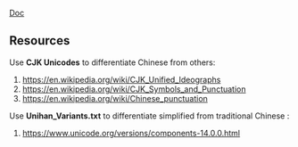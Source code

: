 [Doc](https://pkg.go.dev/github.com/xujiahua/ischinese)

## Resources

Use **CJK Unicodes** to differentiate Chinese from others:

1. https://en.wikipedia.org/wiki/CJK_Unified_Ideographs
2. https://en.wikipedia.org/wiki/CJK_Symbols_and_Punctuation
3. https://en.wikipedia.org/wiki/Chinese_punctuation

Use **Unihan_Variants.txt** to differentiate simplified from traditional Chinese :

1. https://www.unicode.org/versions/components-14.0.0.html

